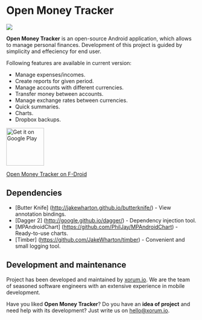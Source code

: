 # Open Money Tracker

![](https://github.com/xorum-io/open_money_tracker/blob/master/Open%20Money%20Tracker.png)

**Open Money Tracker** is an open-source Android application, which allows to manage personal finances. Development of this project is guided by simplicity and effeciency for end user.

Following features are available in current version:
* Manage expenses/incomes.
* Create reports for given period.
* Manage accounts with different currencies.
* Transfer money between accounts.
* Manage exchange rates between currencies.
* Quick summaries.
* Charts.
* Dropbox backups.

<a href='https://play.google.com/store/apps/details?id=com.blogspot.e_kanivets.moneytracker&utm_source=global_co&utm_medium=prtnr&utm_content=Mar2515&utm_campaign=PartBadge&pcampaignid=MKT-Other-global-all-co-prtnr-py-PartBadge-Mar2515-1'><img alt='Get it on Google Play' src='https://play.google.com/intl/en_us/badges/images/generic/en_badge_web_generic.png' height="100px"/></a>

[Open Money Tracker on F-Droid](https://apt.izzysoft.de/fdroid/index/apk/com.blogspot.e_kanivets.moneytracker)

## Dependencies
* [Butter Knife] (http://jakewharton.github.io/butterknife/) - View annotation bindings.
* [Dagger 2] (http://google.github.io/dagger/) - Dependency injection tool.
* [MPAndroidChart] (https://github.com/PhilJay/MPAndroidChart) - Ready-to-use charts.
* [Timber] (https://github.com/JakeWharton/timber) - Convenient and small logging tool.

## Development and maintenance

Project has been developed and maintained by [xorum.io](http://bit.ly/xorum_source_gh_cw). We are the team of seasoned software engineers with an extensive experience in mobile development.

Have you liked **Open Money Tracker**? Do you have an **idea of project** and need help with its development? Just write us on hello@xorum.io.
